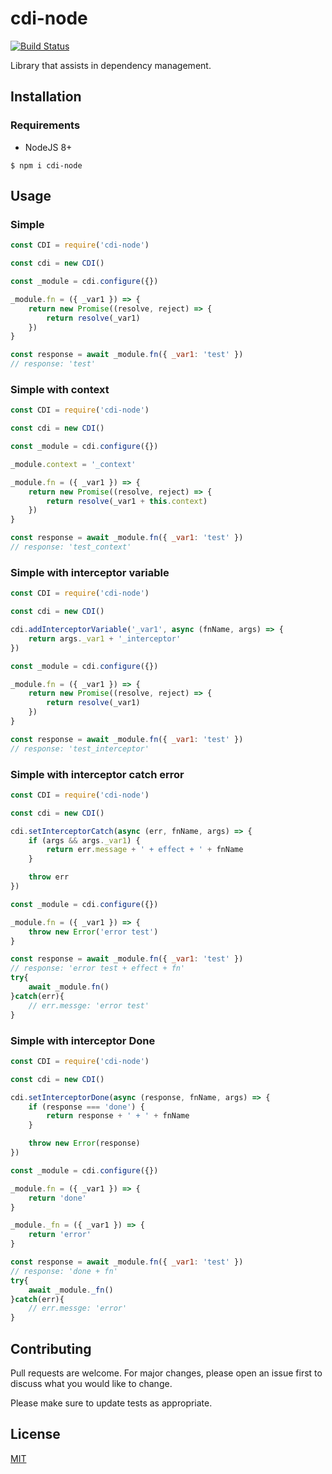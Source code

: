 # cdi-node 

[![Build Status](https://travis-ci.org/willguitaradmfar/cdi-node.svg?branch=master)](https://travis-ci.org/willguitaradmfar/cdi-node)

Library that assists in dependency management.

## Installation

### Requirements
* NodeJS 8+

`$ npm i cdi-node`

## Usage

### Simple

```js
const CDI = require('cdi-node')

const cdi = new CDI()

const _module = cdi.configure({})

_module.fn = ({ _var1 }) => {
    return new Promise((resolve, reject) => {
        return resolve(_var1)
    })
}

const response = await _module.fn({ _var1: 'test' })
// response: 'test'

```

### Simple with context

```js
const CDI = require('cdi-node')

const cdi = new CDI()

const _module = cdi.configure({})

_module.context = '_context'

_module.fn = ({ _var1 }) => {
    return new Promise((resolve, reject) => {
        return resolve(_var1 + this.context)
    })
}

const response = await _module.fn({ _var1: 'test' })
// response: 'test_context'

```

### Simple with interceptor variable

```js
const CDI = require('cdi-node')

const cdi = new CDI()

cdi.addInterceptorVariable('_var1', async (fnName, args) => {
    return args._var1 + '_interceptor'
})

const _module = cdi.configure({})

_module.fn = ({ _var1 }) => {
    return new Promise((resolve, reject) => {
        return resolve(_var1)
    })
}

const response = await _module.fn({ _var1: 'test' })
// response: 'test_interceptor'

```

### Simple with interceptor catch error

```js
const CDI = require('cdi-node')

const cdi = new CDI()

cdi.setInterceptorCatch(async (err, fnName, args) => {
    if (args && args._var1) {
        return err.message + ' + effect + ' + fnName
    }

    throw err
})

const _module = cdi.configure({})

_module.fn = ({ _var1 }) => {
    throw new Error('error test')
}

const response = await _module.fn({ _var1: 'test' })
// response: 'error test + effect + fn'
try{
    await _module.fn()
}catch(err){
    // err.messge: 'error test'
}


```


### Simple with interceptor Done

```js
const CDI = require('cdi-node')

const cdi = new CDI()

cdi.setInterceptorDone(async (response, fnName, args) => {
    if (response === 'done') {
        return response + ' + ' + fnName
    }

    throw new Error(response)
})

const _module = cdi.configure({})

_module.fn = ({ _var1 }) => {
    return 'done'
}

_module._fn = ({ _var1 }) => {
    return 'error'
}

const response = await _module.fn({ _var1: 'test' })
// response: 'done + fn'
try{
    await _module._fn()
}catch(err){
    // err.messge: 'error'
}


```

## Contributing
Pull requests are welcome. For major changes, please open an issue first to discuss what you would like to change.

Please make sure to update tests as appropriate.

## License
[MIT](https://choosealicense.com/licenses/mit/)